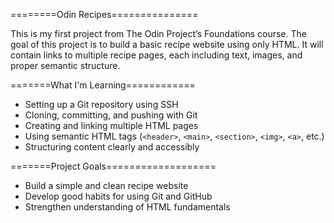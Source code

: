 ========Odin Recipes===============

This is my first project from The Odin Project’s Foundations course. The goal of this project is to build a basic recipe website using only HTML. It will contain links to multiple recipe pages, each including text, images, and proper semantic structure.

=======What I'm Learning============

- Setting up a Git repository using SSH
- Cloning, committing, and pushing with Git
- Creating and linking multiple HTML pages
- Using semantic HTML tags (`<header>`, `<main>`, `<section>`, `<img>`, `<a>`, etc.)
- Structuring content clearly and accessibly

=======Project Goals===================

- Build a simple and clean recipe website
- Develop good habits for using Git and GitHub
- Strengthen understanding of HTML fundamentals